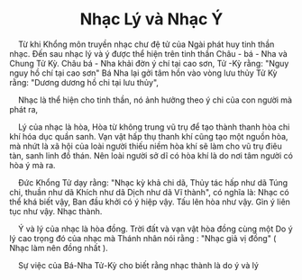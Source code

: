 # <center>Nhạc Lý và Nhạc Ý</center>

&nbsp;&nbsp;&nbsp;&nbsp;Từ khi Khổng môn truyền nhạc chư đệ tử của Ngài phát huy tinh thần nhạc. Đến sau nhạc lý và ý được thể hiện trên tinh thần Châu - bá - Nha và Chung Tử Kỳ. Châu bá - Nha khải đờn ý chí tại cao sơn, Tử -Kỳ rằng: "Nguy nguy hồ chí tại cao sơn" Bá Nha lại gởi tâm hồn vào vòng lưu thủy Tử Kỳ rằng: "Dương dương hồ chi tại lưu thủy", 

&nbsp;&nbsp;&nbsp;&nbsp;Nhạc là thể hiện cho tinh thần, nó ảnh hưởng theo ý chi của con người mà phát ra,

&nbsp;&nbsp;&nbsp;&nbsp;Lý của nhạc là hòa, Hòa từ không trung vũ trụ để tạo thành thanh hòa chi khí hóa dục quần sanh. Vạn vật hấp thụ thanh khí cũng tạo một nguồn hòa, mà nhứt là xã hội của loài người thiếu niềm hòa khí sẽ làm cho vũ trụ điêu tàn, sanh linh đồ thán. Nên loài người sở dĩ có hòa khí là do nơi tâm người có hòa ý mà ra.

&nbsp;&nbsp;&nbsp;&nbsp;Đức Khổng Tử dạy rằng: "Nhạc kỳ khả chi dã, Thủy tác hấp như dã Túng chi, thuần như dã Khích như dã Dịch như dã Vĩ thành", có nghĩa là: Nhạc có thể khá biết vậy, Ban đầu khởi có ý hiệp vậy. Tấu lên hòa như vậy. Gìn ý liên tục như vậy. Nhạc thành.

&nbsp;&nbsp;&nbsp;&nbsp;Ý và lý của nhạc là hòa đồng. Trời đất và vạn vật hòa đồng cùng một Do ý lý cao trọng đó của nhạc mà Thánh nhân nói rằng : "Nhạc giả vị đồng" ( Nhạc làm nên đồng nhất ).

&nbsp;&nbsp;&nbsp;&nbsp;Sự việc của Bá-Nha Tử-Kỳ cho biết rằng nhạc thành là do ý và lý
